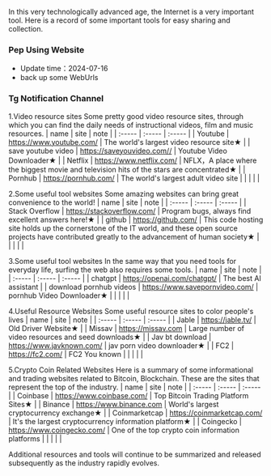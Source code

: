 In this very technologically advanced age, the Internet is a very important tool. Here is a record of some important tools for easy sharing and collection.

### Pep Using Website
* Update time：2024-07-16
* back up some WebUrls
### Tg Notification Channel
1.Video resource sites
Some pretty good video resource sites, through which you can find the daily needs of instructional videos, film and music resources.
| name | site | note |
| :----- | :----- | :----- |
| Youtube | https://www.youtube.com/ |  The world's largest video resource site★ |
| save youtube video | https://saveyouvideo.com// |  Youtube Video Downloader★ |
| Netflix |   https://www.netflix.com/ |   NFLX，A place where the biggest movie and television hits of the stars are concentrated★ | 
| Pornhub |   https://pornhub.com/  | The world's largest adult video site  | 
| | | |

2.Some useful tool websites
Some amazing websites can bring great convenience to the world!
| name | site | note |
| :----- | :----- | :----- |
| Stack Overflow | https://stackoverflow.com/ |  Program bugs, always find excellent answers here!★ |
| github |   https://github.com/ |   This code hosting site holds up the cornerstone of the IT world, and these open source projects have contributed greatly to the advancement of human society★ | 
| | | |

3.Some useful tool websites
In the same way that you need tools for everyday life, surfing the web also requires some tools.
| name | site | note |
| :----- | :----- | :----- |
| chatgpt |  https://openai.com/chatgpt/  | The best AI assistant  | 
| download pornhub videos |   https://www.savepornvideo.com/ |   pornhub Video Downloader★ | 
| | | |

4.Useful Resource Websites
Some useful resource sites to color people's lives
| name | site | note |
| :----- | :----- | :----- |
| Jable | https://jable.tv/ |  Old Driver Website★ |
| Missav |   https://missav.com |   Large number of video resources and seed downloads★ | 
| Jav bt download |  https://www.javknown.com/ | jav porn video downloader★  | 
| FC2 | https://fc2.com/ | FC2 You known |
| | | |

5.Crypto Coin Related Websites
Here is a summary of some informational and trading websites related to Bitcoin, Blockchain. These are the sites that represent the top of the industry.
| name | site | note |
| :----- | :----- | :----- |
| Coinbase | https://www.coinbase.com/ |  Top Bitcoin Trading Platform Sites★ |
| Binance |   https://www.binance.com |   World's largest cryptocurrency exchange★ | 
| Coinmarketcap |  https://coinmarketcap.com/ | It's the largest cryptocurrency information platform★  | 
| Coingecko | https://www.coingecko.com/ | One of the top crypto coin information platforms |
| | | |

Additional resources and tools will continue to be summarized and released subsequently as the industry rapidly evolves.

